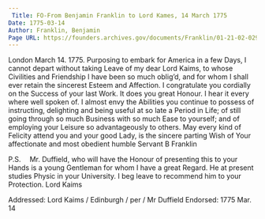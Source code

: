 ```yaml
---
 Title: FO-From Benjamin Franklin to Lord Kames, 14 March 1775
Date: 1775-03-14
Author: Franklin, Benjamin
Page URL: https://founders.archives.gov/documents/Franklin/01-21-02-0291
---
```


London March 14. 1775.
Purposing to embark for America in a few Days, I cannot depart without taking Leave of my dear Lord Kaims, to whose Civilities and Friendship I have been so much oblig’d, and for whom I shall ever retain the sincerest Esteem and Affection.
I congratulate you cordially on the Success of your last Work. It does you great Honour. I hear it every where well spoken of. I almost envy the Abilities you continue to possess of instructing, delighting and being useful at so late a Period in Life; of still going through so much Business with so much Ease to yourself; and of employing your Leisure so advantageously to others.
May every kind of Felicity attend you and your good Lady, is the sincere parting Wish of Your affectionate and most obedient humble Servant
B Franklin

P.S.  Mr. Duffield, who will have the Honour of presenting this to your Hands is a young Gentleman for whom I have a great Regard. He at present studies Physic in your University. I beg leave to recommend him to your Protection.
Lord Kaims

 
Addressed: Lord Kaims / Edinburgh / per / Mr Duffield
Endorsed: 1775 Mar. 14

